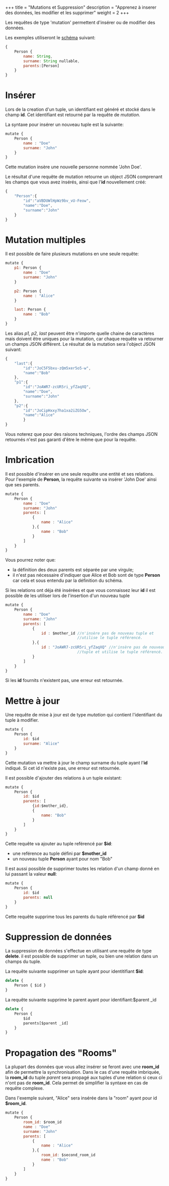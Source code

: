 +++
title = "Mutations et Suppression"
description = "Apprenez à inserer des données, les modifier et les supprimer"
weight = 2
+++

Les requêtes de type 'mutation' permettent d'insérer ou de modifier des données. 

Les exemples utiliseront le [schéma](@/learn/datamodel/schema.fr.md) suivant:
```js
{
    Person {
        name: String,
        surname: String nullable,
        parents:[Person]
    }
}
```

# Insérer
Lors de la creation d'un tuple, un identifiant est généré et stocké dans le champ **id**. Cet identifiant est retourné par la requête de *mutation*.

La syntaxe pour insérer un nouveau tuple est la suivante:
```js
mutate {
    Person {
        name : "Doe"
        surname: "John"
    }
}
```
Cette mutation insère une nouvelle personne nommée 'John Doe'.

Le résultat d'une requête de mutation retourne un object JSON comprenant les champs que vous avez insérés, ainsi que l'**id** nouvellement créé:
```js
{
    "Person":{
        "id":"aVBDUWlHpWz9bv_vU-Feow",
        "name":"Doe",
        "surname":"John"
    }
}
```


# Mutation multiples
Il est possible de faire plusieurs mutations en une seule requête:
```js
mutate {
    p1: Person {
        name : "Doe"
        surname: "John"
    }

    p2: Person {
        name : "Alice"
    }

    last: Person {
        name : "Bob"
    }
}
```
Les alias *p1, p2, last* peuvent être n'importe quelle chaine de caractères mais doivent être uniques pour la mutation, car chaque requête va retourner un champs JSON différent. Le résultat de la mutation sera l'object JSON suivant:

```js
{
    "last":{
        "id":"JoC5F5bxu-zQm5xer5o5-w",
        "name":"Bob"
    },
    "p1":{
        "id":"JoAWR7-zcUR5ri_yfZaqXQ",
        "name":"Doe",
        "surname":"John"
    },
    "p2":{
        "id":"JoCipHxxy7ha1xa2iZG5Ow",
        "name":"Alice"
        }
}

```
Vous noterez que pour des raisons techniques, l'ordre des champs JSON retournés n'est pas garanti d'être le même que pour la requête.


# Imbrication 
Il est possible d'insérer en une seule requête une entité et ses relations. Pour l'exemple de **Person**, la requête suivante va insérer 'John Doe' ainsi que ses parents.
```js
mutate {
    Person {
        name : "Doe"
        surname: "John"
        parents: [
            {
                name : "Alice"
            },{
                name : "Bob"
            }
        ]
    }
}
```

Vous pourrez noter que:
- la définition des deux parents est séparée par une virgule;
- il n'est pas nécessaire d'indiquer que Alice et Bob sont de type **Person** car cela et sous entendu par la définition du schéma.

Si les relations ont déja été insérées et que vous connaissez leur **id** il est possible de les utiliser lors de l'insertion d'un nouveau tuple
```js
mutate {
    Person {
        name : "Doe"
        surname: "John"
        parents: [
            {
                id : $mother_id //n'insère pas de nouveau tuple et 
                                //utilise le tuple référencé.
            },{
                id : "JoAWR7-zcUR5ri_yfZaqXQ" //n'insère pas de nouveau 
                                //tuple et utilise le tuple référencé.
            }
        ]
    }
}
```
Si les **id** fournits n'existent pas, une erreur est retournée.

# Mettre à jour 
Une requête de mise à jour est de type *mutation* qui contient l'identifiant du tuple à modifier.

```js
mutate {
    Person {
        id: $id
        surname: "Alice"
    }
}
```
Cette mutation va mettre à jour le champ surname du tuple ayant l'**id** indiqué. Si cet id n'existe pas, une erreur est retournée.

Il est possible d'ajouter des relations à un tuple existant:
```js
mutate {
    Person {
        id: $id
        parents: [
            {id:$mother_id}, 
            {
                name: "Bob"
            }
        ]
    }
}
```
Cette requête va ajouter au tuple reférencé par **$id**:
- une reférence au tuple défini par **$mother_id**
- un nouveau tuple **Person** ayant pour nom "Bob"

Il est aussi possible de supprimer toutes les relation d'un champ donné en lui passant la valeur **null**:
```js
mutate {
    Person {
        id: $id
        parents: null
    }
}
```
Cette requête supprime tous les parents du tuple référencé par **$id**


# Suppression de données
La suppression de données s'effectue en utilisant une requête de type **delete**.
il est possible de supprimer un tuple, ou bien une relation dans un champs du tuple.

La requête suivante supprimer un tuple ayant pour identitifiant **$id**:
```js 
delete {
    Person { $id }
}
```

La requête suivante supprime le parent ayant pour identifiant:$parent _id
```js 
delete {
    Person { 
        $id 
        parents[$parent _id]
    }
}
```


# Propagation des "Rooms"
La plupart des données que vous allez insérer se feront avec une **room_id** afin de permettre la synchronisation. Dans le cas d'une requête imbriquée, la **room_id** du tuple *parent* sera propagé aux tuples d'une relation si ceux ci n'ont pas de **room_id**. Cela permet de simplifier la syntaxe en cas de requête complexe.

Dans l'exemple suivant, "Alice" sera insérée dans la "room" ayant pour id **$room_id**.
```js
mutate {
    Person {
        room_id: $room_id
        name : "Doe"
        surname: "John"
        parents: [
            {
                name : "Alice"
            },{
                room_id: $second_room_id
                name : "Bob"
            }
        ]
    }
}
```
